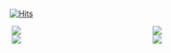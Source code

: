 <!--
**goldsergeant/goldsergeant** is a ✨ _special_ ✨ repository because its `README.md` (this file) appears on your GitHub profile.

Here are some ideas to get you started:

- 🔭 I’m currently working on ...
- 🌱 I’m currently learning ...
- 👯 I’m looking to collaborate on ...
- 🤔 I’m looking for help with ...
- 💬 Ask me about ...
- 📫 How to reach me: ...
- 😄 Pronouns: ...
- ⚡ Fun fact: ...
-->

<div align="center">

[![Hits](https://hits.seeyoufarm.com/api/count/incr/badge.svg?url=https%3A%2F%2Fgithub.com%2Fgoldsergeant&count_bg=%2379C83D&title_bg=%23555555&icon=&icon_color=%23E7E7E7&title=hits&edge_flat=false)](https://hits.seeyoufarm.com) <br/>
</div>

<div align="center">
<img align="right" src="https://github-readme-stats.vercel.app/api?username=goldsergeant&show_icons=true&theme=radical"> 

<a href="https://solved.ac/rmagksfla000/">
<img src="http://mazassumnida.wtf/api/v2/generate_badge?boj=rmagksfla000"> 
</a>
<br>
</div>

<div align="center">
<a href="https://leetcode.com/goldsergeant">
<img align="right" src="https://leetcard.jacoblin.cool/goldsergeant" ></a>

<img src="https://github-readme-stats.vercel.app/api/top-langs/?username=goldsergeant">


</div>

